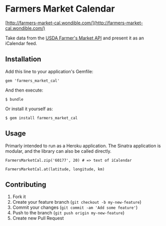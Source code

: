 # Farmers Market Calendar

[http://farmers-market-cal.wondible.com/](http://farmers-market-cal.wondible.com/)

Take data from the [USDA Farmer's Market API](http://search.ams.usda.gov/farmersmarkets/v1/svcdesc.html) and present it as an iCalendar feed.

## Installation

Add this line to your application's Gemfile:

    gem 'farmers_market_cal'

And then execute:

    $ bundle

Or install it yourself as:

    $ gem install farmers_market_cal

## Usage

Primarly intended to run as a Heroku application.  The Sinatra application is modular, and the library can also be called directly.

    FarmersMarketCal.zip('60177', 20) # => text of iCalendar

    FarmersMarketCal.at(latitude, longitude, km)

## Contributing

1. Fork it
2. Create your feature branch (`git checkout -b my-new-feature`)
3. Commit your changes (`git commit -am 'Add some feature'`)
4. Push to the branch (`git push origin my-new-feature`)
5. Create new Pull Request
